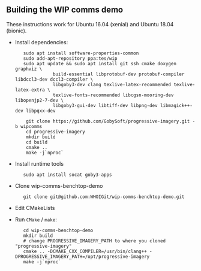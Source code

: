 ## Building the WIP comms demo

These instructions work for Ubuntu 16.04 (xenial) and Ubuntu 18.04 (bionic).

 - Install dependencies:

          sudo apt install software-properties-common
          sudo add-apt-repository ppa:tes/wip
          sudo apt update && sudo apt install git ssh cmake doxygen graphviz \
                     build-essential libprotobuf-dev protobuf-compiler libdccl3-dev dccl3-compiler \
                     libgoby3-dev clang texlive-latex-recommended texlive-latex-extra \
                     texlive-fonts-recommended libcgsn-mooring-dev libopenjp2-7-dev \
                     libgoby3-gui-dev libtiff-dev libpng-dev libmagick++-dev libpqxx-dev

           git clone https://github.com/GobySoft/progressive-imagery.git -b wipcomms
           cd progressive-imagery
           mkdir build
           cd build
           cmake ..
           make -j`nproc`

 - Install runtime tools

          sudo apt install socat goby3-apps

 - Clone wip-comms-benchtop-demo

          git clone git@github.com:WHOIGit/wip-comms-benchtop-demo.git

 - Edit CMakeLists

 - Run `CMake` / `make`:

          cd wip-comms-benchtop-demo
          mkdir build
          # change PROGRESSIVE_IMAGERY_PATH to where you cloned "progressive-imagery"
          cmake .. -DCMAKE_CXX_COMPILER=/usr/bin/clang++ -DPROGRESSIVE_IMAGERY_PATH=/opt/progressive-imagery 
          make -j`nproc`
